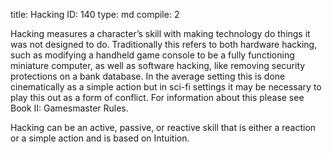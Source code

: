 title:          Hacking
ID:             140
type:           md
compile:        2


Hacking measures a character’s skill with making technology do things it was not designed to do. Traditionally this refers to both hardware hacking, such as modifying a handheld game console to be a fully functioning miniature computer, as well as software hacking, like removing security protections on a bank database. In the average setting this is done cinematically as a simple action but in sci-fi settings it may be necessary to play this out as a form of conflict. For information about this please see Book II: Gamesmaster Rules.

Hacking can be an active, passive, or reactive skill that is either a reaction or a simple action and is based on Intuition.
